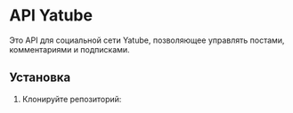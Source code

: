 # API Yatube

Это API для социальной сети Yatube, позволяющее управлять постами, комментариями и подписками.

## Установка
1. Клонируйте репозиторий:
